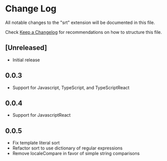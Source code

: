 # Change Log
All notable changes to the "srt" extension will be documented in this file.

Check [Keep a Changelog](http://keepachangelog.com/) for recommendations on how to structure this file.

## [Unreleased]
- Initial release

## 0.0.3
- Support for Javascript, TypeScript, and TypeScriptReact

## 0.0.4 
- Support for JavascriptReact

## 0.0.5
- Fix template literal sort
- Refactor sort to use dictionary of regular expressions 
- Remove localeCompare in favor of simple string comparisons
